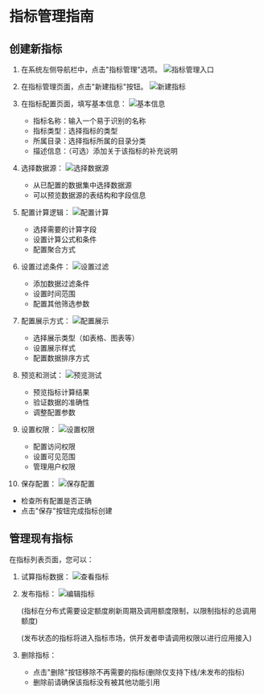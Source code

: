 # 指标管理指南

## 创建新指标

1. 在系统左侧导航栏中，点击"指标管理"选项。
![指标管理入口](../pics/metric-step0.png)

2. 在指标管理页面，点击"新建指标"按钮。
![新建指标](../pics/metric-step1.png)

3. 在指标配置页面，填写基本信息：
![基本信息](../pics/metric-step2.png)
   - 指标名称：输入一个易于识别的名称
   - 指标类型：选择指标的类型
   - 所属目录：选择指标所属的目录分类
   - 描述信息：（可选）添加关于该指标的补充说明

4. 选择数据源：
![选择数据源](../pics/metric-step3.png)
   - 从已配置的数据集中选择数据源
   - 可以预览数据源的表结构和字段信息

5. 配置计算逻辑：
![配置计算](../pics/metric-step4.png)
   - 选择需要的计算字段
   - 设置计算公式和条件
   - 配置聚合方式

6. 设置过滤条件：
![设置过滤](../pics/metric-step5.png)
   - 添加数据过滤条件
   - 设置时间范围
   - 配置其他筛选参数

7. 配置展示方式：
![配置展示](../pics/metric-step6.png)
   - 选择展示类型（如表格、图表等）
   - 设置展示样式
   - 配置数据排序方式

8. 预览和测试：
![预览测试](../pics/metric-step7.png)
   - 预览指标计算结果
   - 验证数据的准确性
   - 调整配置参数

9. 设置权限：
![设置权限](../pics/metric-step8.png)
   - 配置访问权限
   - 设置可见范围
   - 管理用户权限

10. 保存配置：
![保存配置](../pics/metric-step9.png)
   - 检查所有配置是否正确
   - 点击"保存"按钮完成指标创建

## 管理现有指标

在指标列表页面，您可以：

1. 试算指标数据：
![查看指标](../pics/metric-step10.png)

2. 发布指标：
![编辑指标](../pics/metric-step11.png)

   (指标在分布式需要设定额度刷新周期及调用额度限制，以限制指标的总调用额度)

   (发布状态的指标将进入指标市场，供开发者申请调用权限以进行应用接入)

4. 删除指标：
   - 点击"删除"按钮移除不再需要的指标(删除仅支持下线/未发布的指标)
   - 删除前请确保该指标没有被其他功能引用